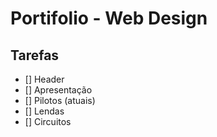 # Portifolio - Web Design
## Tarefas

- [] Header
- [] Apresentação
- [] Pilotos (atuais)
- [] Lendas
- [] Circuitos 